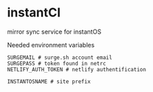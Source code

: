 # instantCI

mirror sync service for instantOS

Needed environment variables

``` 
SURGEMAIL # surge.sh account email
SURGEPASS # token found in netrc
NETLIFY_AUTH_TOKEN # netlify authentification

INSTANTOSNAME # site prefix
```
